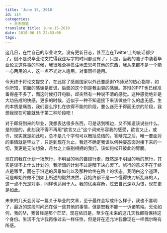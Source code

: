 ```yaml
---
title: 'June 15, 2010'
id: 114
categories:
  - 日志随笔
translate_title: june-15-2010
date: 2010-06-15 22:53:00
tags:
---
```


这几日，在忙自己的毕业论文，没有更新日志，甚至连在Twitter上的废话都少了。倒不是说毕业论文忙得我连写字的时间都没有了，只是，当我的脑子中装着毕业论文这件事的时候，我很难全神贯注地去思考其他的东西，我从来都不是一个能一心两用的人，这一点不光对人适用，对事同样适用。

今天终于将论文提交了，在此除了感谢国家以外还要感谢YS师兄的热心指导，如你所知，前面的感谢是反讽，后面的这个则是我由衷的感谢。答辩的PPT也已经准备得差不多了，而这时候打开电脑，却突然有一种说不清的感觉。这种感觉绝非是大功告成的快感，更多的时候，近似于一种不知道接下来该做些什么的虚无感。生的本质是痛苦，我们要么挣扎在欲得不能的阶段，要么迷茫于得而无求的阶段，我想我现在可能就处于第二种阶段吧！

对于即将到来的毕业，我想表达很多东西，可是话到嘴边，又不知道该说些什么。是的是的，此刻我不得不再用“欲言又止”这个词来形容我的感受，欲言又止，或许，现实就是如此吧，总不是几个字句可以概括总结的。答辩完之后，唯一要面对的事情就是毕业了，只是到现在为止，我还不确定我该以何种姿态面对接下来的一切，我更是无法想象，月台之上临别相拥的我们，该如何松开彼此的臂膀。

现在的我在计划一场旅行，不明目的地的自顾行走，既然是不明目的地的旅行，其实是谈不上什么计划的，我所谓的计划不过是暗下决心罢了。旅行的意义不在于终点是哪里，而在于沿途的风景如何以及那种始终在路上的状态。我明白这个道理，可是却始终做不到如上所述的毅然决然，我始终都不是一个懂得快刀斩乱麻的人，这一点不光是对事，同样也适用于人。我的优柔寡断，过去自己深以为恨，现在更是如此。

未来的几天会另写一篇关于毕业的文章，至于最终会写成什么样子，我也不甚明了，最近的这段时间还在做一些其他的事情，但是恕我不能一一诉诸笔端。无论如何，我的M，我曾经是那个茫茫，现在依旧是，至少在未来的这几天我都将保持这个身份。生活不允许我再像过去一样任性，但是好在还允许我像现在一样偶尔略有所感。